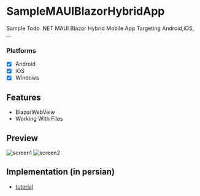 # SampleMAUIBlazorHybridApp

Sample Todo .NET MAUI Blazor Hybrid Mobile App Targeting Android,iOS, ...

### Platforms

- [x] Android
- [x] iOS
- [x] Windows

## Features
* BlazorWebVeiw
* Working With Files

## Preview
![screen1](https://user-images.githubusercontent.com/37259423/217803297-44b9421a-c249-45a7-9c32-e1af439f638a.png)
![screen2](https://user-images.githubusercontent.com/37259423/217803310-6d8b4ec6-dd26-4960-a33c-065e99eafec5.png)

## Implementation (in persian)
* [tutorial](https://www.youtube.com/watch?v=xuBEt7p6BBk)
